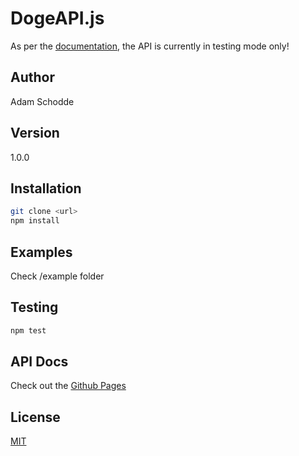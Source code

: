 DogeAPI.js
==========

As per the [documentation](https://dogeapi.com/api_documentation), the API is currently in testing mode only!

Author
------
Adam Schodde

Version
-------
1.0.0

Installation
-----------
```bash
git clone <url>
npm install
```

Examples
--------
Check /example folder

Testing
-------
```bash
npm test
```

API Docs
--------
Check out the [Github Pages](http://brutalhonesty.github.io/dogeapi.js/)

License
-------
[MIT](http://www.tldrlegal.com/license/mit-license)